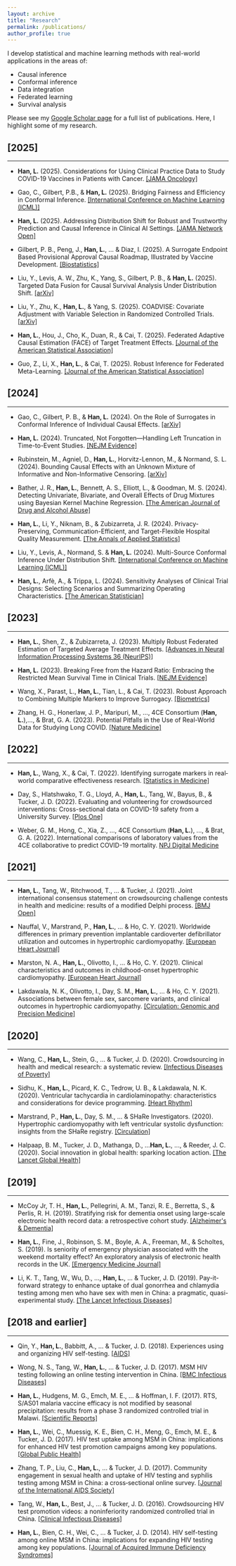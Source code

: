 ```yaml
---
layout: archive
title: "Research"
permalink: /publications/
author_profile: true
---
```

I develop statistical and machine learning methods with real-world applications in the areas of:
* Causal inference
* Conformal inference 
* Data integration
* Federated learning  
* Survival analysis

Please see my [Google Scholar page](https://scholar.google.com/citations?hl=en&user=iZnTmxMAAAAJ&view_op=list_works&sortby=pubdate) for a full list of publications. Here, I highlight some of my research.  

## **[2025]**
---
* **Han, L.** (2025). Considerations for Using Clinical Practice Data to Study COVID-19 Vaccines in Patients with Cancer. [[JAMA Oncology]](https://jamanetwork.com/journals/jamaoncology/article-abstract/2836496)

* Gao, C., Gilbert, P.B., & **Han, L.** (2025). Bridging Fairness and Efficiency in Conformal Inference.  [[International Conference on Machine Learning (ICML)]](https://openreview.net/pdf?id=Nxv7d5GjcY)  
  
* **Han, L.** (2025). Addressing Distribution Shift for Robust and Trustworthy Prediction and Causal Inference in Clinical AI Settings. [[JAMA Network Open]](https://jamanetwork.com/journals/jamanetworkopen/fullarticle/2834887)  

* Gilbert, P. B., Peng, J., **Han, L.**, ... & Diaz, I. (2025). A Surrogate Endpoint Based Provisional Approval Causal Roadmap, Illustrated by Vaccine Development. [[Biostatistics]](https://academic.oup.com/biostatistics/article/26/1/kxaf018/8171438)     

* Liu, Y., Levis, A. W., Zhu, K., Yang, S., Gilbert, P. B., & **Han, L.** (2025). Targeted Data Fusion for Causal Survival Analysis Under Distribution Shift. [[arXiv]](https://arxiv.org/abs/2501.18798)   

* Liu, Y., Zhu, K., **Han, L.**, & Yang, S. (2025). COADVISE: Covariate Adjustment with Variable Selection in Randomized Controlled Trials. [[arXiv]](https://arxiv.org/abs/2501.08945)   

* **Han, L.**, Hou, J., Cho, K., Duan, R., & Cai, T. (2025). Federated Adaptive Causal Estimation (FACE) of Target Treatment Effects. [[Journal of the American Statistical Association]](https://www.tandfonline.com/doi/full/10.1080/01621459.2025.2453249)  

* Guo, Z., Li, X., **Han, L.**, & Cai, T. (2025). Robust Inference for Federated Meta-Learning. [[Journal of the American Statistical Association]](https://www.tandfonline.com/doi/full/10.1080/01621459.2024.2443246)  



## **[2024]**  
---
* Gao, C., Gilbert, P. B., & **Han, L.** (2024). On the Role of Surrogates in Conformal Inference of Individual Causal Effects. [[arXiv]](https://arxiv.org/abs/2412.12365)    

* **Han, L.** (2024). Truncated, Not Forgotten—Handling Left Truncation in Time-to-Event Studies. [[NEJM Evidence]](https://evidence.nejm.org/doi/abs/10.1056/EVIDe2400384)  

* Rubinstein, M., Agniel, D., **Han, L.**, Horvitz-Lennon, M., & Normand, S. L. (2024). Bounding Causal Effects with an Unknown Mixture of Informative and Non-Informative Censoring. [[arXiv]](https://arxiv.org/abs/2411.16902)   

* Bather, J. R., **Han, L.**, Bennett, A. S., Elliott, L., & Goodman, M. S. (2024). Detecting Univariate, Bivariate, and Overall Effects of Drug Mixtures using Bayesian Kernel Machine Regression. [[The American Journal of Drug and Alcohol Abuse]](https://www.tandfonline.com/doi/full/10.1080/00952990.2024.2380463)  


* **Han, L.**, Li, Y., Niknam, B., & Zubizarreta, J. R. (2024). Privacy-Preserving, Communication-Efficient, and Target-Flexible Hospital Quality Measurement. [[The Annals of Applied Statistics]](https://projecteuclid.org/journals/annals-of-applied-statistics/volume-18/issue-2/Privacy-preserving-communication-efficient-and-target-flexible-hospital-quality-measurement/10.1214/23-AOAS1837.short)    

* Liu, Y., Levis, A., Normand, S. & **Han, L.** (2024). Multi-Source Conformal Inference Under Distribution Shift. [[International Conference on Machine Learning (ICML)]](https://proceedings.mlr.press/v235/liu24ag.html)   

* **Han, L.**, Arfè, A., & Trippa, L. (2024). Sensitivity Analyses of Clinical Trial Designs: Selecting Scenarios and Summarizing Operating Characteristics. [[The American Statistician]](https://www.tandfonline.com/doi/full/10.1080/00031305.2023.2216253)  



## **[2023]**
---
* **Han, L.**, Shen, Z., & Zubizarreta, J. (2023). Multiply Robust Federated Estimation of Targeted Average Treatment Effects. [[Advances in Neural Information Processing Systems 36 (NeurIPS)]](https://proceedings.neurips.cc/paper_files/paper/2023/hash/def4492b32f0248a0e4d92cc46bbdaad-Abstract-Conference.html)  


* **Han, L.** (2023). Breaking Free from the Hazard Ratio: Embracing the Restricted Mean Survival Time in Clinical Trials. [[NEJM Evidence]](https://evidence.nejm.org/doi/abs/10.1056/EVIDe2300142)  

* Wang, X., Parast, L., **Han, L.**, Tian, L., & Cai, T. (2023). Robust Approach to Combining Multiple Markers to Improve Surrogacy. [[Biometrics]](https://onlinelibrary.wiley.com/doi/abs/10.1111/biom.13677)  

* Zhang, H. G., Honerlaw, J. P., Maripuri, M., ..., 4CE Consortium (**Han, L.**),..., & Brat, G. A. (2023). Potential Pitfalls in the Use of Real-World Data for Studying Long COVID. [[Nature Medicine]](https://www.nature.com/articles/s41591-023-02274-y)  


## **[2022]**  
---
* **Han, L.**, Wang, X., & Cai, T. (2022). Identifying surrogate markers in real‐world comparative effectiveness research. [[Statistics in Medicine]](https://onlinelibrary.wiley.com/doi/abs/10.1002/sim.9569)  

* Day, S., Hlatshwako, T. G., Lloyd, A., **Han, L.**, Tang, W., Bayus, B., & Tucker, J. D. (2022). Evaluating and volunteering for crowdsourced interventions: Cross-sectional data on COVID-19 safety from a University Survey. [[Plos One]](https://journals.plos.org/plosone/article?id=10.1371/journal.pone.0275127)   

* Weber, G. M., Hong, C., Xia, Z., ..., 4CE Consortium (**Han, L.**), ..., & Brat, G. A. (2022). International comparisons of laboratory values from the 4CE collaborative to predict COVID-19 mortality. [NPJ Digital Medicine](https://www.nature.com/articles/s41746-022-00601-0)  

## **[2021]**  
---
* **Han, L.**, Tang, W., Ritchwood, T., ... & Tucker, J. (2021). Joint international consensus statement on crowdsourcing challenge contests in health and medicine: results of a modified Delphi process. [[BMJ Open]](https://bmjopen.bmj.com/content/11/11/e048699.abstract)  

* Nauffal, V., Marstrand, P., **Han, L.**, ... & Ho, C. Y. (2021). Worldwide differences in primary prevention implantable cardioverter defibrillator utilization and outcomes in hypertrophic cardiomyopathy. [[European Heart Journal]](https://academic.oup.com/eurheartj/article/42/38/3932/6365852)  

* Marston, N. A., **Han, L.**, Olivotto, I., ... & Ho, C. Y. (2021). Clinical characteristics and outcomes in childhood-onset hypertrophic cardiomyopathy. [[European Heart Journal]](https://academic.oup.com/eurheartj/article/42/20/1988/6189026)  

* Lakdawala, N. K., Olivotto, I., Day, S. M., **Han, L.**, ... & Ho, C. Y. (2021). Associations between female sex, sarcomere variants, and clinical outcomes in hypertrophic cardiomyopathy. [[Circulation: Genomic and Precision Medicine]](https://www.ahajournals.org/doi/full/10.1161/CIRCGEN.120.003062)  

## **[2020]**  
---
* Wang, C., **Han, L.**, Stein, G., ... & Tucker, J. D. (2020). Crowdsourcing in health and medical research: a systematic review. [[Infectious Diseases of Poverty]](https://link.springer.com/article/10.1186/s40249-020-0622-9)  

* Sidhu, K., **Han, L.**, Picard, K. C., Tedrow, U. B., & Lakdawala, N. K. (2020). Ventricular tachycardia in cardiolaminopathy: characteristics and considerations for device programming. [[Heart Rhythm]](https://www.sciencedirect.com/science/article/pii/S1547527120304574?casa_token=vAVIteWOIBwAAAAA:trcePd0xw-VOEpFT4ZYunD_iK89OgwJygPpgCR4nchZY9LLFuHGYctVb1H0wPoqHcqlZ7Zs)  

* Marstrand, P., **Han, L.**, Day, S. M., ... & SHaRe Investigators. (2020). Hypertrophic cardiomyopathy with left ventricular systolic dysfunction: insights from the SHaRe registry. [[Circulation]](https://www.ahajournals.org/doi/full/10.1161/CIRCULATIONAHA.119.044366)   

* Halpaap, B. M., Tucker, J. D., Mathanga, D., ...**Han, L.**, ..., & Reeder, J. C. (2020). Social innovation in global health: sparking location action. [[The Lancet Global Health]](https://www.thelancet.com/journals/langlo/article/PIIS2214-109X(20)30070-X/fulltext)  

## **[2019]**  
---
* McCoy Jr, T. H., **Han, L.**, Pellegrini, A. M., Tanzi, R. E., Berretta, S., & Perlis, R. H. (2019). Stratifying risk for dementia onset using large-scale electronic health record data: a retrospective cohort study. [[Alzheimer's & Dementia]](https://www.sciencedirect.com/science/article/pii/S1552526019354846?casa_token=WVXPSoKq_HsAAAAA:epPjsrGBzVF6UW4gIQ2hqTkntzdVsmL1Fhoini6i1VU2AxysCPin5VlF6kk9V4u2Hzz7ivo)  

* **Han, L.**, Fine, J., Robinson, S. M., Boyle, A. A., Freeman, M., & Scholtes, S. (2019). Is seniority of emergency physician associated with the weekend mortality effect? An exploratory analysis of electronic health records in the UK. [[Emergency Medicine Journal]](https://emj.bmj.com/content/36/12/708.abstract)   

* Li, K. T., Tang, W., Wu, D., ..., **Han, L.**, ... & Tucker, J. D. (2019). Pay-it-forward strategy to enhance uptake of dual gonorrhea and chlamydia testing among men who have sex with men in China: a pragmatic, quasi-experimental study. [[The Lancet Infectious Diseases]](https://www.thelancet.com/journals/laninf/article/PIIS1473-3099(18)30556-5/abstract)  

## **[2018 and earlier]**  
---
* Qin, Y., **Han, L.**, Babbitt, A., ... & Tucker, J. D. (2018). Experiences using and organizing HIV self-testing. [[AIDS]](https://journals.lww.com/aidsonline/fulltext/2018/01280/Experiences_using_and_organizing_HIV_self_testing.11.aspx.?casa_token=Y8t1K8t2Kn4AAAAA:hdAhXiYF_H000LberqWadO2zy7nDTm8wlgvJobzvnqMJPzUdmHcYdUXrQPO7rKUtFpbi8n_6fh4smUxlhA)  

* Wong, N. S., Tang, W., **Han, L.**, ... & Tucker, J. D. (2017). MSM HIV testing following an online testing intervention in China. [[BMC Infectious Diseases]](https://link.springer.com/article/10.1186/s12879-017-2546-y)  

* **Han, L.**, Hudgens, M. G., Emch, M. E., ... & Hoffman, I. F. (2017). RTS, S/AS01 malaria vaccine efficacy is not modified by seasonal precipitation: results from a phase 3 randomized controlled trial in Malawi. [[Scientific Reports]](https://www.nature.com/articles/s41598-017-07533-w)  

* **Han, L.**, Wei, C., Muessig, K. E., Bien, C. H., Meng, G., Emch, M. E., & Tucker, J. D. (2017). HIV test uptake among MSM in China: implications for enhanced HIV test promotion campaigns among key populations. [[Global Public Health]](https://www.tandfonline.com/doi/full/10.1080/17441692.2015.1134612)  

* Zhang, T. P., Liu, C., **Han, L.**, ... & Tucker, J. D. (2017). Community engagement in sexual health and uptake of HIV testing and syphilis testing among MSM in China: a cross‐sectional online survey. [[Journal of the International AIDS Society]](https://onlinelibrary.wiley.com/doi/10.7448/IAS.20.01/21372)  

* Tang, W., **Han, L.**, Best, J., ... & Tucker, J. D. (2016). Crowdsourcing HIV test promotion videos: a noninferiority randomized controlled trial in China. [[Clinical Infectious Diseases]](https://academic.oup.com/cid/article/62/11/1436/1745296)  

* **Han, L.**, Bien, C. H., Wei, C., ... & Tucker, J. D. (2014). HIV self-testing among online MSM in China: implications for expanding HIV testing among key populations. [[Journal of Acquired Immune Deficiency Syndromes]](https://journals.lww.com/jaids/fulltext/2014/10010/hiv_self_testing_among_online_msm_in_china_.15.aspx?casa_token=JFx5A_8AeLEAAAAA:zrNTNjLuHCURjAj13t45y4cpjWT9UsbUDGJpgaNZLEJv0tStvJo0XQIy7tS3ELj6M21NR9XhJhCMuzOikg)  

